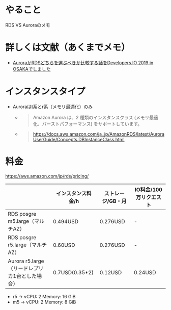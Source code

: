 # やること
RDS VS Auroraのメモ

# 詳しくは文献（あくまでメモ）
- [AuroraかRDSどちらを選ぶべきか比較する話をDevelopers.IO 2019 in OSAKAでしました](https://dev.classmethod.jp/articles/developers-io-2019-in-osaka-aurora-or-rds/#toc-9)

# インスタンスタイプ
- Auroraはt系とr系（メモリ最適化）のみ
  - > Amazon Aurora は、2 種類のインスタンスクラス (メモリ最適化、バーストパフォーマンス) をサポートしています。
  - >https://docs.aws.amazon.com/ja_jp/AmazonRDS/latest/AuroraUserGuide/Concepts.DBInstanceClass.html
  
# 料金
https://aws.amazon.com/jp/rds/pricing/

|  | インスタンス料金/h | ストレージ/GB・月 | IO料金/100万リクエスト |
----|---- |---- |---- 
| RDS posgre m5.large（マルチAZ） | 0.494USD |0.276USD | \- |
| RDS posgre r5.large（マルチAZ） | 0.60USD |0.276USD| \- |
| Aurora r5.large（リードレプリカ1台とした場合） | 0.7USD(0.35*2) | 0.12USD |0.24USD |

- r5 -> vCPU: 2 Memory: 16 GiB
- m5 -> vCPU: 2 Memory: 8 GiB


